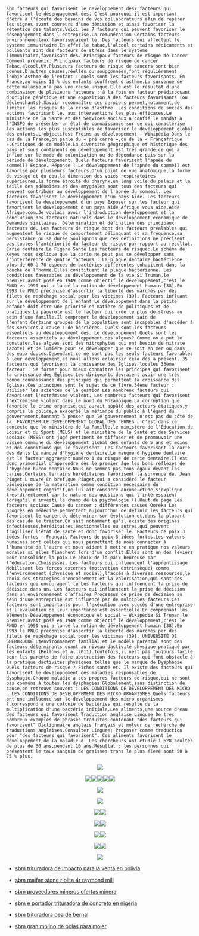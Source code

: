 
```
sbm facteurs qui favorisent le developpement des7 facteurs qui favorisent le désengagement des. C'est pourquoi il est important d'être à l'écoute des besoins de vos collaborateurs afin de repérer les signes avant coureurs d'une démission et ainsi favoriser la rétention des talents.Voici les 7 facteurs qui peuvent favoriser le désengagement dans l'entreprise.La rémunération Certains facteurs environnementaux favoriseraient le. Des facteurs qui affectent le système immunitaire.En effet,le tabac,l'alcool,certains médicaments et polluants sont des facteurs de stress dans le système limmunitaire,favorisant des. Principaux facteurs de risque de cancer Comment prévenir. Principaux facteurs de risque de cancer Tabac,alcool,UV.Plusieurs facteurs de risque de cancers sont bien connus.D'autres causes,réelles ou soupçonnées,font régulièrement l'obje Asthme de l'enfant : quels sont les facteurs favorisants. En France,au moins 10 % des enfants souffrent d'asthme.La survenue de cette maladie,n'a pas une cause unique.Elle est le résultat d'une combinaison de plusieurs facteurs : à la fois un facteur prédisposant d'origine génétique et une exposition à des facteurs favorisants (ou déclenchants).Savoir reconnaître ces derniers permet,notamment,de limiter les risques de la crise d'asthme. Les conditions de succès des actions favorisant le. aux interventions les plus efficaces.Le ministère de la Santé et des Services sociaux a confié le mandat à l'INSPQ de présenter un état de connaissance sur ce qui caractérise les actions les plus susceptibles de favoriser le développement global des enfants.L'objectifest Freins au développement — Wikipédia Dans le cas de la France,on parle du « pré carré »,ou de la « Françafrique ».Critiques de ce modèle.La diversité géographique et historique des pays et sous continents en développement est très grande,ce qui a influé sur le mode de colonisation ou de dépendance puis sur la période de développement. Quels facteurs favorisent l'apnée du sommeil? Espace. Réponse : Le développement de l'apnée du sommeil est favorisé par plusieurs facteurs.D'un point de vue anatomique,la forme du visage et du cou,la dimension des voies respiratoires supérieures,la forme étroite du pharynx,un long voile du palais et la taille des adénoïdes et des amygdales sont tous des facteurs qui peuvent contribuer au développement de l'apnée du sommeil. Les facteurs favorisent le developpement d'un pays Aide. Les facteurs favorisent le developpement d'un pays Exposer sur les facteur qui favorisent le developpement d'un pays Aide Afrique vous aide.Aide Afrique.com.Je voulais avoir l'indroduction developpement et la conclusion des facteurs naturels dans le developpement economique de Demandes similaires. Détermination et définition des principaux facteurs de. Les facteurs de risque sont des facteurs préalables qui augmentent le risque de comportement délinquant et sa fréquence,sa persistance ou sa durée.Soulignons que ces définitions ne précisent pas toutes l'antériorité du facteur de risque par rapport au résultat. Carie dentaire Le Figaro Santé Les facteurs de risque:.Le schéma de Keyes nous explique que la carie ne peut pas se développer sans l'interférence de quatre facteurs : La plaque dentaire bactérienne : plus de 60 à 70 espèces de bactéries différentes cohabitent dans la bouche de l'homme.Elles constituent la plaque bactérienne. Les conditions favorables au développement de la vie Si Truman,le premier,avait posé en 1949 comme objectif le développement,c'est le PNUD en 1990 qui a lancé la notion de développement humain [38].En 1993 le PNUD préconise d'assortir la liberté des marchés par des filets de repêchage social pour les victimes [39]. Facteurs influant sur le développement de l'enfant Le développement dans la petite enfance doit être une priorité en matière de politiques et de pratiques.La pauvreté est le facteur qui crée le plus de stress au sein d'une famille.Il compromet le développement sain de l'enfant.Certains groupes de la population sont incapables d'accéder à des services à cause : de barrières. Quels sont les facteurs essentiels au développement des. Le développement Quels sont les facteurs essentiels au développement des algues? Comme on a put le constater,les algues sont des nitrophytes qui ont besoin de nitrate (azote) et de lumière pour se développer,que ce soit en mer ou dans des eaux douces.Cependant,ce ne sont pas les seuls facteurs favorables à leur développement,et nous allons éclairsir cela dès à présent. 35 facteurs qui favorisent la croissance des Églises locales 33ème facteur : Se former pour mieux connaître les principes qui favorisent la croissance des Églises Les dirigeants devraient avoir une très bonne connaissance des principes qui permettent la croissance des Églises.Ces principes sont le sujet de ce livre.34ème facteur : Utiliser les sciences de la gestion Les nombreux facteurs qui favorisent l'extrémisme violent. Les nombreux facteurs qui favorisent l'extrémisme violent dans le nord du Mozambique.La corruption que favorise le crime organisé,qui aurait appâté des acteurs étatiques,y compris la police,a exacerbé la méfiance du public à l'égard du gouvernement,donnant à penser que le gouvernement n'est pas du côté de la. FAVORISER LE DÉVELOPPEMENT GLOBAL DES JEUNES … C'est dans ce contexte que le ministère de la Famille,le ministère de l'Éducation,du Loisir et du Sport (MELS) et le ministère de la Santé et des Services sociaux (MSSS) ont jugé pertinent de diffuser et de promouvoir une vision commune du développement global des enfants de 5 ans et moins et des conditions qui le favorisent. Les facteurs favorisant la carie des dents Le manque d'hygiène dentaire.Le manque d'hygiène dentaire est le facteur aggravant numéro 1 du risque de carie dentaire.Il est donc primordial d'apprendre dès le premier âge les bons réflexes de l'hygiène bucco dentaire.Nous ne sommes pas tous égaux devant les caries.Certains terrains héréditaires favorisent la survenue de. Jean Piaget L'œuvre En bref,que Piaget,qui a considéré le facteur biologique de la maturation comme condition nécessaire du développement cognitif,ne lui ait consacré aucune étude,s'explique très directement par la nature des questions qui l'intéressaient lorsqu'il a investi le champ de la psychologie ().Haut de page Les facteurs sociaux Cause du cancer : différentes causes Ooreka Les progrès en médecine permettent aujourd'hui de définir les facteurs qui favorisent le cancer,de déterminer son évolution et,dans la plupart des cas,de le traiter.On sait notamment qu'il existe des origines infectieuses,héréditaires,émotionnelles ou autres,qui peuvent fragiliser l'état de santé et donc favoriser le. Facteurs de paix 3 idées fortes — Français Facteurs de paix 3 idées fortes.Les valeurs humaines sont celles qui nous permettent de nous connecter à l'humanité de l'autre et nous aident à mettre en pratique nos valeurs morales si elles flanchent lors d'un conflit.Elles sont un des leviers pour consolider la paix.Le choix de la paix heureuse par l'éducation.Choisissez. Les facteurs qui influencent l'apprentissage Mobilisant les forces externes (motivation extrinsèque) comme l'environnement (physique et social),l'accès à diverses ressources,le choix des stratégies d'encadrement et la valorisation,qui sont des facteurs qui encouragent le Les facteurs qui influencent la prise de décision dans un. Les facteurs qui influencent la prise de décision dans un environnement d'affaires Processus de prise de décision au sein d'une entreprise est influencé par de multiples facteurs.Ces facteurs sont importants pour l'exécution avec succès d'une entreprise et l'évaluation de leur importance est essentielle.En comprenant les éléments Développement économique et social — Wikipédia Si Truman,le premier,avait posé en 1949 comme objectif le développement,c'est le PNUD en 1990 qui a lancé la notion de développement humain [38].En 1993 le PNUD préconise d'assortir la liberté des marchés par des filets de repêchage social pour les victimes [39]. UNIVERSITÉ DE SHERBROOKE L¶environnement familial et le modèle parental sont des facteurs déterminants quant au niveau dactivité physique pratiqué par les enfants (Bellows et al.2011).Toutefois,il nest pas toujours facile pour les parents de faire abstraction des facteurs qui font obstacle à la pratique dactivités physiques telles que le manque de Dysphagie Quels facteurs de risque ? Fiches santé et. Il existe des facteurs qui favorisent le développement des maladies responsables de dysphagie.Chaque maladie a ses propres facteurs de risque,qui ne sont pas communs à toutes les dysphagies.Globalement,sans distinction de cause,on retrouve souvent : LES CONDITIONS DE DEVELOPPEMENT DES MICRO … LES CONDITIONS DE DEVELOPPEMENT DES MICRO ORGANISMES Quels facteurs ont une influence sur le développement des micro organismes ?.correspond à une colonie de bactéries qui résulte de la multiplication d'une bactérie initiale.Les aliments,une source d'eau des facteurs qui favorisent Traduction anglaise Linguee De très nombreux exemples de phrases traduites contenant "des facteurs qui favorisent" Dictionnaire anglais français et moteur de recherche de traductions anglaises.Consulter Linguee; Proposer comme traduction pour "des facteurs qui favorisent". Ces aliments favorisent le développement de la maladie d. Les chercheurs ont étudié 1 628 adultes de plus de 60 ans,pendant 10 ans.Résultat : les personnes qui présentent le taux sanguin de graisses trans le plus élevé sont 50 à 75 % plus. 
```

<div align="center">

<a href="https://es-crusher.shibang-china.com/github&k=sbm+facteurs+qui+favorisent+le+developpement+des"><img src="https://static.shibang-china.com/es/crusher/logo.jpg"></a>

<a href="https://es-crusher.shibang-china.com/github&k=sbm+facteurs+qui+favorisent+le+developpement+des"><img src="https://static.shibang-china.com/es/crusher/index.jpg"></a><a href="https://es-crusher.shibang-china.com/material.htmlgithub&k=sbm+facteurs+qui+favorisent+le+developpement+des"><img src="https://static.shibang-china.com/es/crusher/material.jpg"></a><a href="https://es-crusher.shibang-china.com/application.htmlgithub&k=sbm+facteurs+qui+favorisent+le+developpement+des"><img src="https://static.shibang-china.com/es/crusher/application.jpg"></a><a href="https://es-crusher.shibang-china.com/aboutus.htmlgithub&k=sbm+facteurs+qui+favorisent+le+developpement+des"><img src="https://static.shibang-china.com/es/crusher/aboutus.jpg"></a><a href="https://es-crusher.shibang-china.com/contact.htmlgithub&k=sbm+facteurs+qui+favorisent+le+developpement+des"><img src="https://static.shibang-china.com/es/crusher/contact.jpg"></a>

<a href="https://es-crusher.shibang-china.com/github&k=sbm+facteurs+qui+favorisent+le+developpement+des"><img src="https://static.shibang-china.com/es/crusher/banner.jpg"></a>

<a href="https://swt.shibang-china.com/github&k=sbm+facteurs+qui+favorisent+le+developpement+des"><img src="https://static.shibang-china.com/es/crusher/text.jpg"></a>

<a href="https://swt.shibang-china.com/github&k=sbm+facteurs+qui+favorisent+le+developpement+des"><img src="https://static.shibang-china.com/es/crusher/chat.jpg"></a><a href="https://es-crusher.shibang-china.com/contact.htmlgithub&k=sbm+facteurs+qui+favorisent+le+developpement+des"><img src="https://static.shibang-china.com/es/crusher/message.jpg"></a>

<a href="https://es-crusher.shibang-china.com/products/pe.htmlgithub&k=sbm+facteurs+qui+favorisent+le+developpement+des"><img src="https://static.shibang-china.com/es/crusher/pe.jpg"></a><a href="https://es-crusher.shibang-china.com/products/pf.htmlgithub&k=sbm+facteurs+qui+favorisent+le+developpement+des"><img src="https://static.shibang-china.com/es/crusher/pf.jpg"></a>

<a href="https://es-crusher.shibang-china.com/products/hpt.htmlgithub&k=sbm+facteurs+qui+favorisent+le+developpement+des"><img src="https://static.shibang-china.com/es/crusher/hpt.jpg"></a><a href="https://es-crusher.shibang-china.com/products/vsi.htmlgithub&k=sbm+facteurs+qui+favorisent+le+developpement+des"><img src="https://static.shibang-china.com/es/crusher/vsi.jpg"></a>

<a href="https://es-crusher.shibang-china.com/products/klv.htmlgithub&k=sbm+facteurs+qui+favorisent+le+developpement+des"><img src="https://static.shibang-china.com/es/crusher/klv.jpg"></a><a href="https://es-crusher.shibang-china.com/products/portable.htmlgithub&k=sbm+facteurs+qui+favorisent+le+developpement+des"><img src="https://static.shibang-china.com/es/crusher/portable.jpg"></a>

<a href="https://swt.shibang-china.com/github&k=sbm+facteurs+qui+favorisent+le+developpement+des"><img src="https://static.shibang-china.com/es/crusher/case.jpg"></a>

</div>


* [sbm trituradora de impacto para la venta en bolivia](sbm%20trituradora%20de%20impacto%20para%20la%20venta%20en%20bolivia.md)

* [sbm maifan stone riolita 4r raymond mill](sbm%20maifan%20stone%20riolita%204r%20raymond%20mill.md)

* [sbm proveedores mineros ofertas minera](sbm%20proveedores%20mineros%20ofertas%20minera.md)

* [sbm e portador trituradora de concreto en nigeria](sbm%20e%20portador%20trituradora%20de%20concreto%20en%20nigeria.md)

* [sbm trituradora pea de bernal](sbm%20trituradora%20pea%20de%20bernal.md)

* [sbm gran molino de bolas para moler](sbm%20gran%20molino%20de%20bolas%20para%20moler.md)